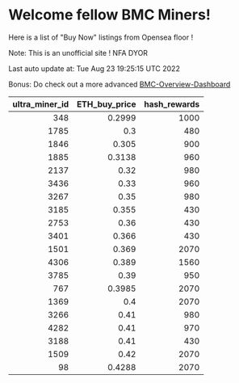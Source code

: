 # Welcome fellow BMC Miners!
Here is a list of "Buy Now" listings from Opensea floor !

Note: This is an unofficial site ! NFA DYOR

Last auto update at: Tue Aug 23 19:25:15 UTC 2022

Bonus: Do check out a more advanced [BMC-Overview-Dashboard](https://dune.com/defifunk/BMC-Overview-Dashboard)


|   ultra_miner_id |   ETH_buy_price |   hash_rewards |
|-----------------:|----------------:|---------------:|
|              348 |          0.2999 |           1000 |
|             1785 |          0.3    |            480 |
|             1846 |          0.305  |            900 |
|             1885 |          0.3138 |            960 |
|             2137 |          0.32   |            980 |
|             3436 |          0.33   |            960 |
|             3267 |          0.35   |            980 |
|             3185 |          0.355  |            430 |
|             2753 |          0.36   |            430 |
|             3401 |          0.366  |            430 |
|             1501 |          0.369  |           2070 |
|             4306 |          0.389  |           1560 |
|             3785 |          0.39   |            950 |
|              767 |          0.3985 |           2070 |
|             1369 |          0.4    |           2070 |
|             3266 |          0.41   |            980 |
|             4282 |          0.41   |            970 |
|             3188 |          0.41   |            430 |
|             1509 |          0.42   |           2070 |
|               98 |          0.4288 |           2070 |